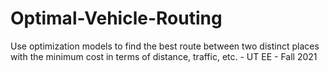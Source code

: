 # Optimal-Vehicle-Routing
 Use optimization models to find the best route between two distinct places with the minimum cost in terms of distance, traffic, etc. - UT EE - Fall 2021 
